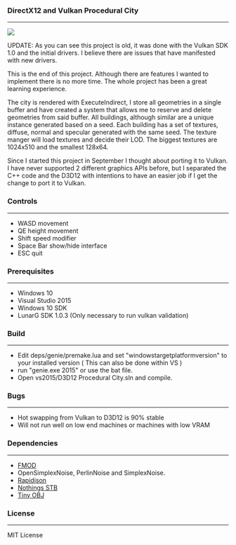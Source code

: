 ### DirectX12 and Vulkan Procedural City ###
----
![](assets/demo.gif "")

UPDATE: As you can see this project is old, it was done with the Vulkan SDK 1.0 and the initial drivers. I believe there are issues that have manifested with new drivers.

This is the end of this project. Although there are features I wanted to implement there is no more time. The whole project has been a great learning experience.

The city is rendered with ExecuteIndirect, I store all geometries in a single buffer and have created a system that allows me to reserve and delete geometries from said buffer. All buildings, although similar are a unique instance generated based on a seed. Each building has a set of textures, diffuse, normal and specular generated with the same seed. The texture manger will load textures and decide their LOD. The biggest textures are 1024x510 and the smallest 128x64.

Since I started this project in September I thought about porting it to Vulkan. I have never supported 2 different graphics APIs before, but I separated the C++ code and the D3D12 with intentions to have an easier job if I get the change to port it to Vulkan.

### Controls ###
---
- WASD movement
- QE height movement
- Shift speed modifier
- Space Bar show/hide interface
- ESC quit

### Prerequisites ###
---
- Windows 10
- Visual Studio 2015
- Windows 10 SDK
- LunarG SDK 1.0.3 (Only necessary to run vulkan validation)

### Build ###
---
- Edit deps/genie/premake.lua and set "windowstargetplatformversion" to your installed version ( This can also be done within VS )
- run "genie.exe 2015" or use the bat file.
- Open vs2015/D3D12 Procedural City.sln and compile.

### Bugs ###
---
- Hot swapping from Vulkan to D3D12 is 90% stable
- Will not run well on low end machines or machines with low VRAM

### Dependencies ###
---
- [FMOD](http://www.fmod.org/)
- OpenSimplexNoise, PerlinNoise and SimplexNoise.
- [Rapidjson](https://github.com/miloyip/rapidjson)
- [Nothings STB](https://github.com/nothings/stb)
- [Tiny OBJ](https://github.com/syoyo/tinyobjloader)

### License ###
---
MIT License
